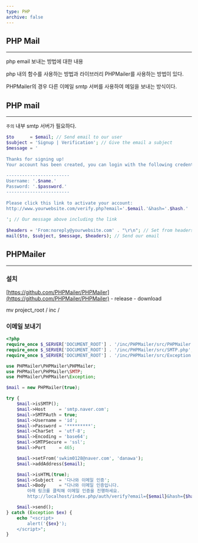 ```yaml
---
type: PHP
archive: false
---
```

## PHP Mail

---

php email 보내는 방법에 대한 내용

php 내의 함수를 사용하는 방법과 라이브러리 PHPMailer를 사용하는 방법이 있다.

PHPMailer의 경우 다른 이메일 smtp 서버를 사용하여 메일을 보내는 방식이다.

  

## PHP mail

---

`주의` 내부 smtp 서버가 필요하다.

```PHP
$to      = $email; // Send email to our user
$subject = 'Signup | Verification'; // Give the email a subject 
$message = '
 
Thanks for signing up!
Your account has been created, you can login with the following credentials after you have activated your account by pressing the url below.
 
------------------------
Username: '.$name.'
Password: '.$password.'
------------------------
 
Please click this link to activate your account:
http://www.yourwebsite.com/verify.php?email='.$email.'&hash='.$hash.'
 
'; // Our message above including the link
                     
$headers = 'From:noreply@yourwebsite.com' . "\r\n"; // Set from headers
mail($to, $subject, $message, $headers); // Send our email
```

  

## PHPMailer

---

### 설치

[https://github.com/PHPMailer/PHPMailer](https://github.com/PHPMailer/PHPMailer) - release - download

mv project_root / inc /

  

### 이메일 보내기

```PHP
<?php
require_once $_SERVER['DOCUMENT_ROOT'] . '/inc/PHPMailer/src/PHPMailer.php';
require_once $_SERVER['DOCUMENT_ROOT'] . '/inc/PHPMailer/src/SMTP.php';
require_once $_SERVER['DOCUMENT_ROOT'] . '/inc/PHPMailer/src/Exception.php';

use PHPMailer\PHPMailer\PHPMailer;
use PHPMailer\PHPMailer\SMTP;
use PHPMailer\PHPMailer\Exception;

$mail = new PHPMailer(true);

try {
    $mail->isSMTP();
    $mail->Host     = 'smtp.naver.com';
    $mail->SMTPAuth = true;
    $mail->Username = 'id';
    $mail->Password = '*********';
    $mail->CharSet  = 'utf-8';
    $mail->Encoding = 'base64';
    $mail->SMTPSecure = 'ssl';
    $mail->Port     = 465;

    $mail->setFrom('swkim0128@naver.com', 'danawa');
    $mail->addAddress($email);

    $mail->isHTML(true);
    $mail->Subject  = '다나와 이메일 인증';
    $mail->Body     = "다나와 이메일 인증입니다.
        아래 링크를 클릭해 이메일 인증을 진행하세요.
        http://localhost/index.php/auth/verify?email={$email}&hash={$hash}";

    $mail->send();
} catch (Exception $ex) {
    echo "<script>
        alert('{$ex}');
    </script>";
}
```